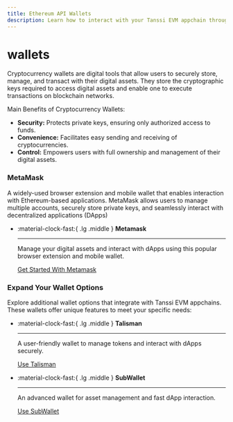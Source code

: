 ```yaml
---
title: Ethereum API Wallets
description: Learn how to interact with your Tanssi EVM appchain through the Ethereum API including configuring wallets, adding RPC Urls, and sending funds.
---
```


# wallets

Cryptocurrency wallets are digital tools that allow users to securely store, manage, and transact with their digital assets. They store the cryptographic keys required to access digital assets and enable one to execute transactions on blockchain networks. 


Main Benefits of Cryptocurrency Wallets:

- **Security:** Protects private keys, ensuring only authorized access to funds.
- **Convenience:** Facilitates easy sending and receiving of cryptocurrencies.
- **Control:** Empowers users with full ownership and management of their digital assets.

### MetaMask

A widely-used browser extension and mobile wallet that enables interaction with Ethereum-based applications. MetaMask allows users to manage multiple accounts, securely store private keys, and seamlessly interact with decentralized applications (DApps)

<div class="grid cards" markdown>

-   :material-clock-fast:{ .lg .middle } __Metamask__

    ---
    
    Manage your digital assets and interact with dApps using this popular browser extension and mobile wallet.
    
    [Get Started With Metamask](metamask.md)  

</div>

### Expand Your Wallet Options

Explore additional wallet options that integrate with Tanssi EVM appchains. These wallets offer unique features to meet your specific needs:

<div class="grid cards" markdown>

-   :material-clock-fast:{ .lg .middle } __Talisman__

    ---
    
    A user-friendly wallet to manage tokens and interact with dApps securely.
    
    [Use Talisman](talisman.md)  

-   :material-clock-fast:{ .lg .middle } __SubWallet__

    ---
    
    An advanced wallet for asset management and fast dApp interaction.
    
    [Use SubWallet](testnet/dancebox.md) 

</div>